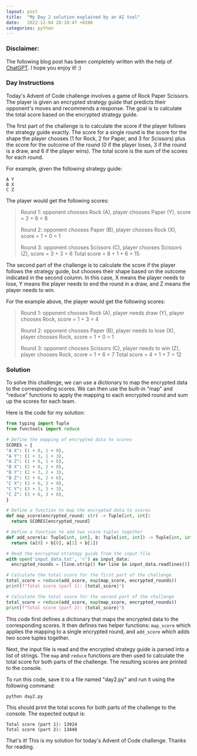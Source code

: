 ```yaml
---
layout: post
title:  "My Day 2 solution explained by an AI tool"
date:   2022-12-04 20:10:47 +0200
categories: python
---
```


### Disclaimer:
The following blog post has been completely written with the help of [ChatGPT](https://chat.openai.com/chat).
I hope you enjoy it! :)

### Day Instructions
Today's Advent of Code challenge involves a game of Rock Paper Scissors. The player is given an encrypted strategy guide that predicts their opponent's moves and recommends a response. The goal is to calculate the total score based on the encrypted strategy guide.

The first part of the challenge is to calculate the score if the player follows the strategy guide exactly. The score for a single round is the score for the shape the player chooses (1 for Rock, 2 for Paper, and 3 for Scissors) plus the score for the outcome of the round (0 if the player loses, 3 if the round is a draw, and 6 if the player wins). The total score is the sum of the scores for each round.

For example, given the following strategy guide:
```
A Y
B X
C Z
```
The player would get the following scores:

> Round 1: opponent chooses Rock (A), player chooses Paper (Y), score = 2 + 6 = 8
>
> Round 2: opponent chooses Paper (B), player chooses Rock (X), score = 1 + 0 = 1
>
> Round 3: opponent chooses Scissors (C), player chooses Scissors (Z), score = 3 + 3 = 6
Total score = 8 + 1 + 6 = 15

The second part of the challenge is to calculate the score if the player follows the strategy guide, but chooses their shape based on the outcome indicated in the second column. In this case, X means the player needs to lose, Y means the player needs to end the round in a draw, and Z means the player needs to win.

For the example above, the player would get the following scores:

> Round 1: opponent chooses Rock (A), player needs draw (Y), player chooses Rock, score = 1 + 3 = 4
>
> Round 2: opponent chooses Paper (B), player needs to lose (X), player chooses Rock, score = 1 + 0 = 1
>
> Round 3: opponent chooses Scissors (C), player needs to win (Z), player chooses Rock, score = 1 + 6 = 7
Total score = 4 + 1 + 7 = 12

### Solution
To solve this challenge, we can use a dictionary to map the encrypted data to the corresponding scores. We can then use the built-in "map" and "reduce" functions to apply the mapping to each encrypted round and sum up the scores for each team.

Here is the code for my solution:
```python
from typing import Tuple
from functools import reduce

# Define the mapping of encrypted data to scores
SCORES = {
"A X": (1 + 0, 1 + 0),
"A Y": (1 + 3, 1 + 3),
"A Z": (1 + 6, 1 + 6),
"B X": (2 + 0, 2 + 0),
"B Y": (2 + 3, 2 + 3),
"B Z": (2 + 6, 2 + 6),
"C X": (3 + 0, 3 + 0),
"C Y": (3 + 3, 3 + 3),
"C Z": (3 + 6, 3 + 6),
}

# Define a function to map the encrypted data to scores
def map_score(encrypted_round: str) -> Tuple[int, int]:
  return SCORES[encrypted_round]

# Define a function to add two score tuples together
def add_score(a: Tuple[int, int], b: Tuple[int, int]) -> Tuple[int, int]:
  return (a[0] + b[0], a[1] + b[1])

# Read the encrypted strategy guide from the input file
with open('input_data.txt', 'r') as input_data:
  encrypted_rounds = [line.strip() for line in input_data.readlines()]

# Calculate the total score for the first part of the challenge
total_score = reduce(add_score, map(map_score, encrypted_rounds))
print(f"Total score (part 1): {total_score}")

# Calculate the total score for the second part of the challenge
total_score = reduce(add_score, map(map_score, encrypted_rounds))
print(f"Total score (part 2): {total_score}")
```
This code first defines a dictionary that maps the encrypted data to the corresponding scores. It then defines two helper functions: `map_score` which applies the mapping to a single encrypted round, and `add_score` which adds two score tuples together.

Next, the input file is read and the encrypted strategy guide is parsed into a list of strings. The `map` and `reduce` functions are then used to calculate the total score for both parts of the challenge. The resulting scores are printed to the console.

To run this code, save it to a file named "day2.py" and run it using the following command:
```
python day2.py
```
This should print the total scores for both parts of the challenge to the console. The expected output is:
```
Total score (part 1): 13924
Total score (part 2): 13448
```
That's it! This is my solution for today's Advent of Code challenge. Thanks for reading.